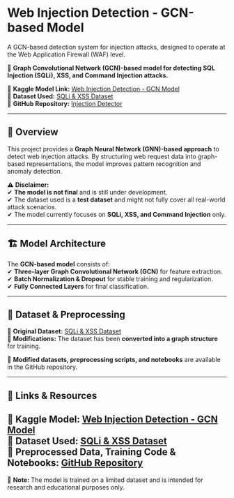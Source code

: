 # **Web Injection Detection - GCN-based Model**

A GCN-based detection system for injection attacks, designed to operate at the Web Application Firewall (WAF) level.

🚀 **Graph Convolutional Network (GCN)-based model for detecting SQL Injection (SQLi), XSS, and Command Injection attacks.**  

📌 **Kaggle Model Link:** [Web Injection Detection - GCN Model](https://www.kaggle.com/models/bharathrams/web-injection-detection-gcn-based-model/)  
📌 **Dataset Used:** [SQLi & XSS Dataset](https://www.kaggle.com/datasets/alextrinity/sqli-xss-dataset)  
📌 **GitHub Repository:** [Injection Detector](https://github.com/SaiyanSai/InjectionDetector)  

---

## 📌 **Overview**  
This project provides a **Graph Neural Network (GNN)-based approach** to detect web injection attacks. By structuring web request data into graph-based representations, the model improves pattern recognition and anomaly detection.  

⚠ **Disclaimer:**  
✔ **The model is not final** and is still under development.  
✔ The dataset used is a **test dataset** and might not fully cover all real-world attack scenarios.  
✔ The model currently focuses on **SQLi, XSS, and Command Injection** only.  

---

## 🏗 **Model Architecture**  
The **GCN-based model** consists of:  
✔ **Three-layer Graph Convolutional Network (GCN)** for feature extraction.  
✔ **Batch Normalization & Dropout** for stable training and regularization.  
✔ **Fully Connected Layers** for final classification.  

---

## 📂 **Dataset & Preprocessing**  
🔹 **Original Dataset:** [SQLi & XSS Dataset](https://www.kaggle.com/datasets/alextrinity/sqli-xss-dataset)  
🔹 **Modifications:** The dataset has been **converted into a graph structure** for training.  

📌 **Modified datasets, preprocessing scripts, and notebooks** are available in the GitHub repository.  

---

## 🔗 **Links & Resources**  
📌 **Kaggle Model:** [Web Injection Detection - GCN Model](https://www.kaggle.com/models/bharathrams/web-injection-detection-gcn-based-model/)  
📌 **Dataset Used:** [SQLi & XSS Dataset](https://www.kaggle.com/datasets/alextrinity/sqli-xss-dataset)  
📌 **Preprocessed Data, Training Code & Notebooks:** [GitHub Repository](https://github.com/SaiyanSai/InjectionDetector)  
---

📢 **Note:** The model is trained on a limited dataset and is intended for research and educational purposes only.
